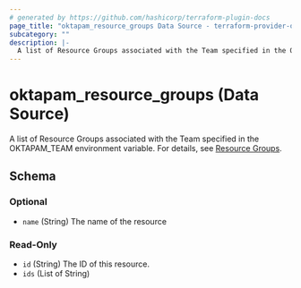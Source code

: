 ```yaml
---
# generated by https://github.com/hashicorp/terraform-plugin-docs
page_title: "oktapam_resource_groups Data Source - terraform-provider-oktapam"
subcategory: ""
description: |-
  A list of Resource Groups associated with the Team specified in the OKTAPAM_TEAM environment variable. For details, see Resource Groups https://help.okta.com/en/programs/opa-pam/Content/Topics/privileged-access/pam-resource-groups.htm.
---
```


# oktapam_resource_groups (Data Source)

A list of Resource Groups associated with the Team specified in the OKTAPAM_TEAM environment variable. For details, see [Resource Groups](https://help.okta.com/en/programs/opa-pam/Content/Topics/privileged-access/pam-resource-groups.htm).



<!-- schema generated by tfplugindocs -->
## Schema

### Optional

- `name` (String) The name of the resource

### Read-Only

- `id` (String) The ID of this resource.
- `ids` (List of String)


